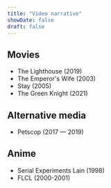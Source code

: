 ```yaml
---
title: "Video narrative"
showDate: false
draft: false
---
```


## Movies
* The Lighthouse (2019)
* The Emperor's Wife (2003)
* Stay (2005)
* The Green Knight (2021)

## Alternative media
* Petscop (2017 — 2019)

## Anime
* Serial Experiments Lain (1998)
* FLCL (2000-2001)